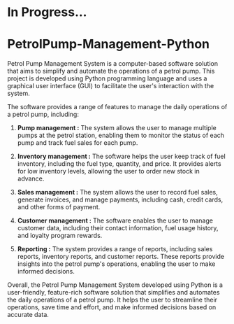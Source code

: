# In Progress...
# PetrolPump-Management-Python

Petrol Pump Management System is a computer-based software solution that aims to simplify and automate the operations of a petrol pump. This project is developed using Python programming language and uses a graphical user interface (GUI) to facilitate the user's interaction with the system.

The software provides a range of features to manage the daily operations of a petrol pump, including:

1. **Pump management :** The system allows the user to manage multiple pumps at the petrol station, enabling them to monitor the status of each pump and track fuel sales for each pump.

2. **Inventory management :** The software helps the user keep track of fuel inventory, including the fuel type, quantity, and price. It provides alerts for low inventory levels, allowing the user to order new stock in advance.

3. **Sales management :** The system allows the user to record fuel sales, generate invoices, and manage payments, including cash, credit cards, and other forms of payment.

4. **Customer management :** The software enables the user to manage customer data, including their contact information, fuel usage history, and loyalty program rewards.

5. **Reporting :** The system provides a range of reports, including sales reports, inventory reports, and customer reports. These reports provide insights into the petrol pump's operations, enabling the user to make informed decisions.


Overall, the Petrol Pump Management System developed using Python is a user-friendly, feature-rich software solution that simplifies and automates the daily operations of a petrol pump. It helps the user to streamline their operations, save time and effort, and make informed decisions based on accurate data.
